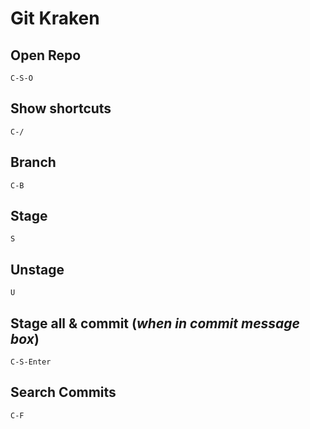 # Git Kraken

## Open Repo

    C-S-O

## Show shortcuts

    C-/

## Branch

    C-B

## Stage

    S

## Unstage

    U

## Stage all & commit (*when in commit message box*)

    C-S-Enter

## Search Commits

    C-F
